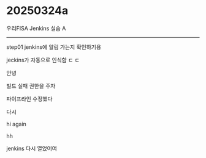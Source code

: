 # 20250324a
우리FISA Jenkins 실습 A

-----------------------
step01 jenkins에 알림 가는지 확인하기용

jeckins가 자동으로 인식함 ㄷ ㄷ

안녕

빌드 실패 권한을 주자

파이프라인 수정했다

다시

hi again

hh

jenkins 다시 열었어여
